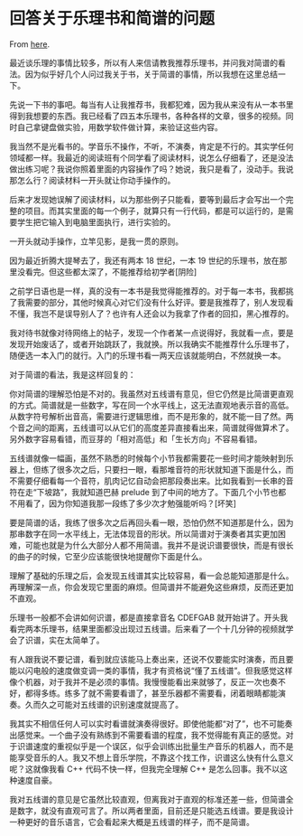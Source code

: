 # 回答关于乐理书和简谱的问题

From [here](https://yinwang1.substack.com/p/21-03-29).

最近谈乐理的事情比较多，所以有人来信请教我推荐乐理书，并问我对简谱的看法。因为似乎好几个人问过我关于书，关于简谱的事情，所以我想在这里总结一下。

先说一下书的事吧。每当有人让我推荐书，我都犯难，因为我从来没有从一本书里得到我想要的东西。我已经看了四五本乐理书，各种各样的文章，很多的视频。同时自己拿键盘做实验，用数学软件做计算，来验证这些内容。

我当然不是光看书的。学音乐不操作，不听，不演奏，肯定是不行的。其实学任何领域都一样。我最近的阅读班有个同学看了阅读材料，说怎么仔细看了，还是没法做出练习呢？我说你照着里面的内容操作了吗？她说，我只是看了，没动手。我说那怎么行？阅读材料一开头就让你动手操作的。

后来才发现她误解了阅读材料，以为那些例子只能看，要等到最后才会写出一个完整的项目。而其实里面的每一个例子，就算只有一行代码，都是可以运行的，是需要学生把它输入到电脑里面执行，进行实验的。

一开头就动手操作，立竿见影，是我一贯的原则。

因为最近折腾大提琴去了，我还有两本 18 世纪，一本 19 世纪的乐理书，放在那里没看完。但这些都太深了，不能推荐给初学者[阴险]

之前学日语也是一样，真的没有一本书是我觉得能推荐的。对于每一本书，我都挑了我需要的部分，其他时候真心对它们没有什么好评。要是我推荐了，别人发现看不懂，我岂不是误导别人了？也许有人还会以为我拿了作者的回扣，黑心推荐的。

我对待书就像对待网络上的帖子，发现一个作者某一点说得好，我就看一点，要是发现开始废话了，或者开始跳跃了，我就换。所以我确实不能推荐什么乐理书了，随便选一本入门的就行。入门的乐理书看一两天应该就能明白，不然就换一本。

对于简谱的看法，我是这样回复的：

你对简谱的理解恐怕是不对的。我虽然对五线谱有意见，但它仍然是比简谱更直观的方式。简谱就是一些数字，写在同一个水平线上，这无法直观地表示音的高低。从数字符号解析出音高，需要进行逻辑思维，而不是形象的，就不能一目了然。两个音之间的距离，五线谱可以从它们的高度差异直接看出来，简谱就得做算术了。另外数字容易看错，而豆芽的「相对高低」和「生长方向」不容易看错。

五线谱就像一幅画，虽然不熟悉的时候每个小节我都需要花一些时间才能映射到乐器上，但练了很多次之后，只要扫一眼，看那堆音符的形状就知道下面是什么，而不需要仔细看每一个音符，肌肉记忆自动会把那段奏出来。比如我看到一长串的音符在走“下坡路”，我就知道巴赫 prelude 到了中间的地方了。下面几个小节也都不用看了，因为你知道我那一段练了多少次才勉强能听吗？[坏笑]

要是简谱的话，我练了很多次之后再回头看一眼，恐怕仍然不知道那是什么，因为那串数字在同一水平线上，无法体现音的形状。所以简谱对于演奏者其实更加困难，可能也就是为什么大部分人都不用简谱。我并不是说识谱要很快，而是有很长的曲子的时候，它至少应该能很快地提醒你下面是什么。

理解了基础的乐理之后，会发现五线谱其实比较容易，看一会总能知道那是什么。再理解深一点，你会发现它里面的麻烦。但简谱并不能避免这些麻烦，反而还更加不直观。

乐理书一般都不会讲如何识谱，都是直接拿音名 CDEFGAB 就开始讲了。开头我看完两本乐理书，结果里面都没出现过五线谱。后来看了一个十几分钟的视频就学会了识谱，实在太简单了。

有人跟我说不要记谱，看到就应该能马上奏出来，还说不仅要能实时演奏，而且要能以闪电般的速度做变调一类的事情，我才有资格说“懂了五线谱”。但我感觉这样像个机器，对于我并不是必须的事情。我慢慢能看出来就够了，反正一次也奏不好，都得多练。练多了就不需要看谱了，甚至乐器都不需要看，闭着眼睛都能演奏。久而久之可能对五线谱的识别速度就提高了。

我其实不相信任何人可以实时看谱就演奏得很好。即使他能都“对了”，也不可能奏出感觉来。一个曲子没有熟练到不需要看谱的程度，我不觉得能有真正的感觉。对于识谱速度的重视似乎是一个误区，似乎会训练出批量生产音乐的机器人，而不是能享受音乐的人。我又不想上音乐学院，不靠这个找工作，识谱这么快有什么意义呢？这就像我看 C++ 代码不快一样，但我完全理解 C++ 是怎么回事。我不以这种速度自豪。

我对五线谱的意见是它虽然比较直观，但离我对于直观的标准还差一些，但简谱全是数字，就没有直观可言了。所以两者里面，目前还是只能选五线谱。要是我设计一种更好的音乐语言，它会看起来大概是五线谱的样子，而不是简谱。
